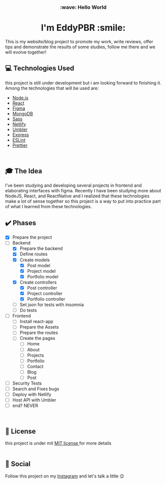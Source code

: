 <br />
<h3 align="center">:wave: Hello World</p>
<h1 align="center"> I'm EddyPBR :smile:</h1>

This is my website/blog project to promote my work, write reviews, offer tips and demonstrate the results of some studies, follow me there and we will evolve together!
<br />

## :computer: Technologies Used

this project is still under development but i am looking forward to finishing it. Among the technologies that will be used are:

- [Node.js](https://nodejs.org/en/)
- [React](https://reactjs.org/)
- [Figma](https://www.figma.com/)
- [MongoDB](https://www.mongodb.com/)
- [Sass](https://sass-lang.com/)
- [Netlify](https://www.netlify.com/)
- [Umbler](https://www.umbler.com/br)
- [Express](https://expressjs.com/pt-br/)
- [ESLint](https://eslint.org/)
- [Prettier](https://prettier.io/)
<br />
 
## :mortar_board: The Idea

I've been studying and developing several projects in frontend and elaborating interfaces with figma. Recently I have been studying more about NodeJS, React, and ReactNative and I realized that these technologies make a lot of sense together so this project is a way to put into practice part of what I learned from these technologies.
<br />

## :heavy_check_mark: Phases

 + [x] Prepare the project
 + [ ] Backend
     + [x] Prepare the backend
     + [x] Define routes
     + [x] Create models
    	 + [x] Post model
    	 + [x] Project model
    	 + [x] Portfolio model
   + [x] Create controllers
     + [x] Post controller
     + [x] Project controller
     + [x] Portfolio controller
   + [ ] Set json for tests with insomnia
   + [ ] Do tests
 + [ ] Frontend
	 + [ ] Install react-app
	 + [ ] Prepare the Assets
	 + [ ] Prepare the routes
	 + [ ] Create the pages
		 + [ ] Home
		 + [ ] About
		 + [ ] Projects
		 + [ ] Portfolio
		 + [ ] Contact
		 + [ ] Blog
		 + [ ] Post
 + [ ] Security Tests
 + [ ] Search and Fixes bugs
 + [ ] Deploy with Netlify
 + [ ] Host API with Umbler
 + [ ] end? NEVER
<br />

##   :memo: License

this project is under mit [MIT license ](LICENSE) for more details
<br />
<br />

## :wave: Social

Follow this project on my [Instagram](https://www.instagram.com/edvaldo_junior_dev/) and let's talk a little :wink:
